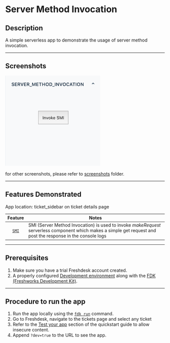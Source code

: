 # Server Method Invocation

## Description

A simple serverless app to demonstrate the usage of server method invocation.

***

## Screenshots

<img src="./screenshots/App Face.png" width="300">

for other screenshots, please refer to [screenshots](./screenshots/) folder.

***

## Features Demonstrated

App location: ticket_sidebar on ticket details page

| Feature | Notes |
| :---: | --- |
| [`SMI`](https://developers.freshdesk.com/v2/docs/server-method-invocation/) | SMI (Server Method Invocation) is used to invoke _makeRequest_ serverless component which makes a simple get request and post the response in the console logs|

***

## Prerequisites

1. Make sure you have a trial Freshdesk account created.
2. A properly configured [Development environment](https://developers.freshdesk.com/v2/docs/quick-start/) along with the [FDK (Freshworks Development Kit)](https://developers.freshdesk.com/v2/docs/freshworks-cli/).

***

## Procedure to run the app

1. Run the app locally using the [`fdk run`](https://developers.freshdesk.com/v2/docs/freshworks-cli/#run) command.
2. Go to Freshdesk, navigate to the tickets page and select any ticket
3. Refer to the [Test your app](https://developers.freshdesk.com/v2/docs/quick-start/#test_your_app) section of the quickstart guide to allow insecure content.
4. Append `?dev=true` to the URL to see the app.